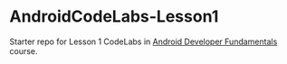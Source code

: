 # AndroidCodeLabs-Lesson1
Starter repo for Lesson 1 CodeLabs in [Android Developer Fundamentals](https://developer.android.com/courses/fundamentals-training/overview-v2) course.